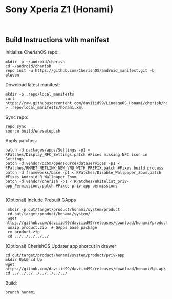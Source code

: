 # Sony Xperia Z1 (Honami)
<br/>

## Build Instructions with manifest

Initialize CherishOS repo:
```
mkdir -p ~/android/cherish
cd ~/android/cherish
repo init -u https://github.com/CherishOS/android_manifest.git -b eleven 
```

Download latest manifest:
```
mkdir -p .repo/local_manifests
curl https://raw.githubusercontent.com/daviiid99/LineageOS_Honami/cherish/honami.xml > .repo/local_manifests/honami.xml

```
Sync repo:
```
repo sync
source build/envsetup.sh
```

Apply patches:
```
patch -d packages/apps/Settings -p1 <  RPatches/Display_NFC_Settings.patch #Fixes missing NFC icon in Settings
patch -d vendor/qcom/opensource/dataservices -p1 <  RPatches/RMNET_NETLINK_NEW_VND_WITH_PREFIX.patch #Fixes build process
patch -d frameworks/base -p1 < RPatches/Disable_Wallpaper_Zoom.patch #Fixes Android R Wallpaper Zoom
patch -d vendor/cherish -p1 < RPatches/Whitelist_priv-app_Permissions.patch #Fixes priv-app permissions 
 
```

(Optional) Include Prebuilt GApps
```
 mkdir -p out/target/product/honami/system/product
 cd out/target/product/honami/system/
 wget https://github.com/daviiid99/daviiid99/releases/download/honami/product.zip
 unzip product.zip  # GApps base package
 rm product.zip
 cd ../../../../../
 ```

(Optional) CherishOS Updater app shorcut in drawer
```
cd out/target/product/honami/system/product/priv-app
mkdir Up&& cd Up
wget https://github.com/daviiid99/daviiid99/releases/download/honami/Up.apk
cd ../../../../../../../../
```

Build:
```
brunch honami
```

<br/>
